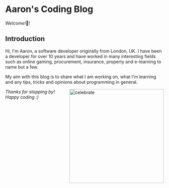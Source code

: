 # Aaron's Coding Blog

_Welcome!_:tada:!

## Introduction

Hi, I'm Aaron, a software developer originally from London, UK. I have been a developer for over 10 years and have worked in many interesting fields such as online gaming, procurement, insurance, property and e-learning to name but a few.

My aim with this blog is to share what I am working on, what I'm learning and any tips, tricks and opinions about programming in general.

<img src=https://octodex.github.com/images/constructocat2.jpg alt=celebrate width=300 align=right>

_Thanks for stopping by! Happy coding :)_
